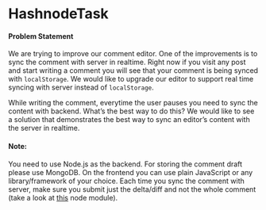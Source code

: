 # HashnodeTask
#### Problem Statement

We are trying to improve our comment editor. One of the improvements is to sync the comment with server in realtime. Right now if you visit any post and start writing a comment you will see that your comment is being synced with `localStorage`. We would like to upgrade our editor to support real time syncing with server instead of `localStorage`.
 
While writing the comment, everytime the user pauses you need to sync the content with backend. What’s the best way to do this? We would like to see a solution that demonstrates the best way to sync an editor’s content with the server in realtime. 
 
#### Note:  
You need to use Node.js as the backend. For storing the comment draft please use MongoDB. 
On the frontend you can use plain JavaScript or any library/framework of your choice.
Each time you sync the comment with server, make sure you submit just the delta/diff and not the whole comment (take a look at [this][this] node module).

[this]: https://github.com/marcelklehr/diff_match_patch
